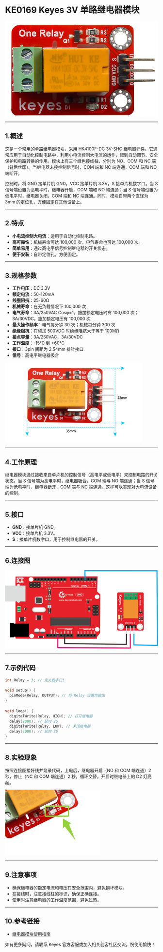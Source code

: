 # KE0169 Keyes 3V 单路继电器模块

![image-20250318090328185](media/image-20250318090328185.png)

---

## 1.概述

这是一个常用的单路继电器模块，采用 HK4100F-DC 3V-SHC 继电器元件。它通常应用于自动化控制电路中，利用小电流控制大电流的运作，起到自动调节、安全保护和电路转换的作用。模块上有三个绿色接线柱，分别为 NO、COM 和 NC 端（背后丝印）。当继电器未接控制信号时，COM 端和 NC 端连通，COM 端和 NO 端断开。

控制时，将 GND 接单片机 GND，VCC 接单片机 3.3V，S 接单片机数字口。当 S 信号端设置为高电平时，继电器开启，COM 端和 NO 端连通；当 S 信号端设置为低电平时，继电器关闭，COM 端和 NC 端连通。同时，模块自带两个直径为 3mm 的定位孔，方便固定在其他设备上。

---

## 2.特点

- **小电流控制大电流**：适用于自动化控制电路。
- **高可靠性**：机械寿命可达 100,000 次，电气寿命也可达 100,000 次。
- **简单易用**：通过高电平信号控制继电器的开关状态。
- **便于安装**：自带定位孔，方便固定。

---

## 3.规格参数

- **工作电压**：DC 3.3V  
- **额定电流**：50-120mA  
- **线圈阻抗**：25-60Ω  
- **机械寿命**：在无负载情况下 100,000 次  
- **电气寿命**：3A/250VAC Cosφ=1，施加额定电压时有 100,000 次；3A/30VDC，施加额定电压有 100,000 次  
- **最大操作频率**：电气每分钟 30 次；机械每分钟 300 次  
- **绝缘阻抗**：在施加 500VDC 时绝缘阻抗大于等于 100MΩ  
- **接点容量**：3A/250VAC，3A/30VDC  
- **工作温度**：-15℃ 到 +60℃  
- **接口**：3pin 间距为 2.54mm 排针接口  
- **信号**：高电平继电器吸合  

![image-20250319110053809](media/image-20250319110053809.png)

---

## 4.工作原理

继电器模块通过接收来自单片机的控制信号（高电平或低电平）来控制电路的开关状态。当 S 信号端为高电平时，继电器吸合，COM 端与 NO 端连通；当 S 信号端为低电平时，继电器断开，COM 端与 NC 端连通。这样可以实现对大电流设备的控制。

---

## 5.接口

- **GND**：接单片机 GND。
- **VCC**：接单片机 3.3V。
- **S**：接单片机数字口，用于控制继电器的开关。

---

## 6.连接图

![image-20250318090347667](media/image-20250318090347667.png)

---

## 7.示例代码

```cpp
int Relay = 3; // 定义数字口3

void setup() {
  pinMode(Relay, OUTPUT); // 将 Relay 设置为输出
}

void loop() {
  digitalWrite(Relay, HIGH); // 打开继电器
  delay(2000); // 延时 2S
  digitalWrite(Relay, LOW); // 关闭继电器
  delay(2000); // 延时 2S
}
```

---

## 8.实验现象

按照连接图接好线并烧录代码，上电后，继电器开启（NO 和 COM 端连通）2 秒，停止（NC 和 COM 端连通）2 秒，循环交替。开启时继电器上的 D2 灯亮起。

![image-20250319110155089](media/image-20250319110155089.png)

---

## 9.注意事项

- 确保继电器的额定电流和电压在安全范围内，避免损坏模块。
- 在接线时，注意接线柱的标识，确保正确连接。
- 使用时注意继电器的工作温度范围，避免过热。

---

## 10.参考链接

- [继电器模块使用指南](https://www.electronicwings.com/nrf/hc-06-bluetooth-module)  

如有更多疑问，请联系 Keyes 官方客服或加入相关创客社区交流。祝使用愉快！